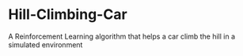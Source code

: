 # Hill-Climbing-Car
A Reinforcement Learning algorithm that helps a car climb the hill in a simulated environment
